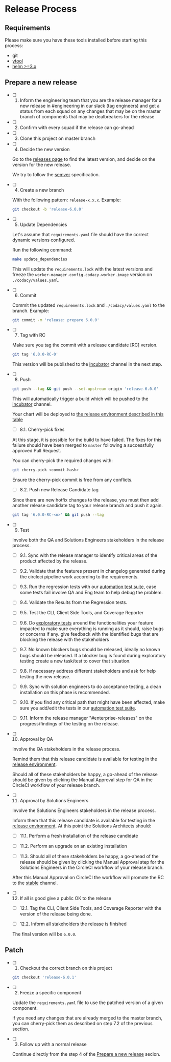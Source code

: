 # Release Process

## Requirements

Please make sure you have these tools installed before starting this process:

-   git
-   [ytool](https://github.com/codacy/ytool)
-   [helm >=3.x](https://helm.sh/docs/intro/install/)

## Prepare a new release

-   [ ] 1.  Inform the engineering team that you are the release manager for a new release in #engineering in our slack (tag engineers) and get a status from each squad on any changes that may be on the master branch of components that may be dealbreakers for the release

-   [ ] 2.  Confirm with every squad if the release can go-ahead

-   [ ] 3.  Clone this project on master branch

-   [ ] 4.  Decide the new version

    Go to the [releases page](https://github.com/codacy/chart/releases) to find the latest version, and decide on the version for the new release.

    We try to follow the [semver](https://semver.org/) specification.

-   [ ] 4.  Create a new branch

    With the following pattern: `release-x.x.x`. Example:

    ```bash
    git checkout -b 'release-6.0.0'
    ```

-   [ ] 5.  Update Dependencies

    Let's assume that `requirements.yaml` file should have the correct dynamic versions configured.

    Run the following command:

    ```bash
    make update_dependencies
    ```

    This will update the `requirements.lock` with the latest versions and freeze the `worker-manager.config.codacy.worker.image` version on `./codacy/values.yaml`.

-   [ ] 6.  Commit

    Commit the updated `requirements.lock` and `./codacy/values.yaml` to the branch. Example:

    ```bash
    git commit -m 'release: prepare 6.0.0'
    ```

-   [ ] 7.  Tag with RC

    Make sure you tag the commit with a release candidate \[RC]  version.

    ```bash
    git tag '6.0.0-RC-0'
    ```

    This version will be published to the [incubator](https://charts.codacy.com/incubator/api/charts) channel in the next step.

-   [ ] 8.  Push

    ```bash
    git push --tag && git push --set-upstream origin 'release-6.0.0'
    ```

    This will automatically trigger a build which will be pushed to the [incubator](https://charts.codacy.com/incubator/api/charts) channel.

    Your chart will be deployed to [the release environment described in this table](./README.md#development-installations)

    -   [ ] 8.1.  Cherry-pick fixes

    At this stage, it is possible for the build to have failed. The fixes for this failure should have been merged to `master` following a successfully approved Pull Request.

    You can cherry-pick the required changes with:

    ```bash
    git cherry-pick <commit-hash>
    ```

    Ensure the cherry-pick commit is free from any conflicts.

    -   [ ] 8.2.  Push new Release Candidate tag

    Since there are new hotfix changes to the release, you must then add another release candidate tag to your release branch and push it again.

    ```bash
    git tag '6.0.0-RC-<n>' && git push --tag
    ```

-   [ ] 9.  Test

    Involve both the QA and Solutions Engineers stakeholders in the release process.

    -   [ ] 9.1.  Sync with the release manager to identify critical areas of the product affected by the release.

    -   [ ] 9.2.  Validate that the features present in changelog generated during the circleci pipeline work according to the requirements.

    -   [ ] 9.3.  Run the regression tests with our [automation test suite](https://bitbucket.org/qamine/qa-automation-tests/src/master/docs/getting-started.md#markdown-header-run-the-tests), case some tests fail involve QA and Eng team to help debug the problem.

    -   [ ] 9.4.  Validate the Results from the Regression tests.
    
    -   [ ] 9.5.  Test the CLI, Client Side Tools, and Coverage Reporter

    -   [ ] 9.6.  Do [exploratory tests](https://handbook.dev.codacy.org/engineering/guidelines/quality/levels.html#exploratory-testing) around the functionalities your feature impacted to make sure everything is running as it should,  raise bugs or concerns if any. give feedback with the identified bugs that are blocking the release with the stakeholders

    -   [ ] 9.7.  No known blockers bugs should be released, ideally no known bugs should be released. If a blocker bug is found during exploratory testing create a new task/test to cover that situation.

    -   [ ] 9.8.  If necessary address different stakeholders and ask for help testing the new release.

    -   [ ] 9.9.  Sync with solution engineers to do acceptance testing, a clean installation on this phase is recommended.

    -   [ ] 9.10.  If you find any critical path that might have been affected, make sure you add/edit the tests in our [automation test suite](https://bitbucket.org/qamine/qa-automation-tests/).

    -   [ ] 9.11.  Inform the release manager "#enterprise-releases" on the progress/findings of the testing on the release.


-   [ ] 10.  Approval by QA

    Involve the QA stakeholders in the release process.

    Remind them that this release candidate is available for testing in the [release environment](./README.md#Development).

    Should all of these stakeholders be happy, a go-ahead of the release should be given by clicking the Manual Approval step for QA in the CircleCI workflow of your release branch.

-   [ ] 11.  Approval by Solutions Engineers

    Involve the Solutions Engineers stakeholders in the release process.

    Inform them that this release candidate is available for testing in the [release environment](./README.md#Development). At this point the Solutions Architects should:

    -   [ ] 11.1.  Perform a fresh installation of the release candidate
    
    -   [ ] 11.2.  Perform an upgrade on an existing installation

    -   [ ] 11.3.  Should all of these stakeholders be happy, a go-ahead of the release should be given by clicking the Manual Approval   step for the Solutions Engineers in the CircleCI workflow of your release branch.
    
    After this Manual Approval on CircleCI the workflow will promote the RC to the [stable](https://charts.codacy.com/stable/api/charts) channel.

-   [ ] 12.  If all is good give a public OK to the release
    
    -   [ ] 12.1.  Tag the CLI, Client Side Tools, and Coverage Reporter with the version of the release being done.
    
    -   [ ] 12.2.  Inform all stakeholders the release is finished 
    
    The final version will be `6.0.0`.

## Patch

-   [ ] 1.  Checkout the correct branch on this project

    ```bash
    git checkout 'release-6.0.1'
    ```

-   [ ] 2.  Freeze a specific component

    Update the `requirements.yaml` file to use the patched version of a given component.

    If you need any changes that are already merged to the master branch, you can cherry-pick them as described on step 7.2 of the previous section.

-   [ ] 3.  Follow up with a normal release

    Continue directly from the step 4 of the [Prepare a new release](#prepare-a-new-release) secion.
